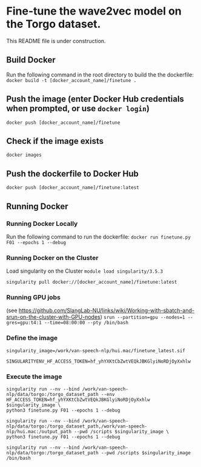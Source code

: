 # Fine-tune the wave2vec model on the Torgo dataset.
This README file is under construction.

## Build Docker
Run the following command in the root directory to build the the dockerfile:
`docker build -t [docker_account_name]/finetune .`

## Push the image (enter Docker Hub credentials when prompted, or use `docker login`)
`docker push [docker_account_name]/finetune`

## Check if the image exists
`docker images`

## Push the dockerfile to Docker Hub
`docker push [docker_account_name]/finetune:latest`

## Running Docker

### Running Docker Locally
Run the following command to run the dockerfile:
`docker run finetune.py F01 --epochs 1 --debug`

### Running Docker on the Cluster
Load singularity on the Cluster
`module load singularity/3.5.3`

`singularity pull docker://[docker_account_name]/finetune:latest`

### Running GPU jobs
(see https://github.com/SlangLab-NU/links/wiki/Working-with-sbatch-and-srun-on-the-cluster-with-GPU-nodes)
`srun --partition=gpu --nodes=1 --gres=gpu:t4:1 --time=08:00:00 --pty /bin/bash`

### Define the image
`singularity_image=/work/van-speech-nlp/hui.mac/finetune_latest.sif`

`SINGULARITYENV_HF_ACCESS_TOKEN=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`

### Execute the image
```
singularity run --nv --bind /work/van-speech-nlp/data/torgo:/torgo_dataset_path --env HF_ACCESS_TOKEN=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 $singularity_image \
python3 finetune.py F01 --epochs 1 --debug
```

```
singularity run --nv --bind /work/van-speech-nlp/data/torgo:/torgo_dataset_path,/work/van-speech-nlp/hui.mac:/output_path --pwd /scripts $singularity_image \
python3 finetune.py F01 --epochs 1 --debug
```

```
singularity run --nv --bind /work/van-speech-nlp/data/torgo:/torgo_dataset_path --pwd /scripts $singularity_image /bin/bash
```